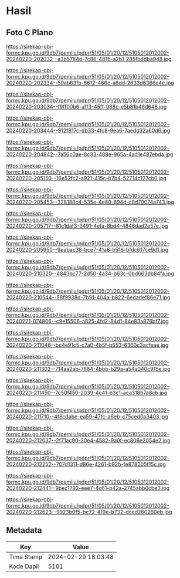 # Hasil

## Foto C Plano

https://sirekap-obj-formc.kpu.go.id/9db7/pemilu/pdpr/51/05/01/20/12/5105012012002-20240220-202032--a3b5784d-7c86-481b-a2b1-285fbddba948.jpg

https://sirekap-obj-formc.kpu.go.id/9db7/pemilu/pdpr/51/05/01/20/12/5105012012002-20240220-202334--59ab63fb-6612-466c-a6dd-2633d6366e4e.jpg

https://sirekap-obj-formc.kpu.go.id/9db7/pemilu/pdpr/51/05/01/20/12/5105012012002-20240220-203034--f9ff00b6-a1f3-45ff-988c-e5b81b46d648.jpg

https://sirekap-obj-formc.kpu.go.id/9db7/pemilu/pdpr/51/05/01/20/12/5105012012002-20240220-203444--912f817c-db33-4fc8-9ea6-7aedd32a60d6.jpg

https://sirekap-obj-formc.kpu.go.id/9db7/pemilu/pdpr/51/05/01/20/12/5105012012002-20240220-204842--7a56c0ae-8c33-488e-965a-4ad1e487ebda.jpg

https://sirekap-obj-formc.kpu.go.id/9db7/pemilu/pdpr/51/05/01/20/12/5105012012002-20240220-205150--16e52fc2-a921-415c-b7b4-52714c127cb0.jpg

https://sirekap-obj-formc.kpu.go.id/9db7/pemilu/pdpr/51/05/01/20/12/5105012012002-20240220-205453--328188c4-535e-4e80-894d-c8d70074a743.jpg

https://sirekap-obj-formc.kpu.go.id/9db7/pemilu/pdpr/51/05/01/20/12/5105012012002-20240220-205717--81c1daf3-3491-4efa-8bd4-4846dad2e57e.jpg

https://sirekap-obj-formc.kpu.go.id/9db7/pemilu/pdpr/51/05/01/20/12/5105012012002-20240220-205950--9eabac38-bce7-41a6-b518-bfdc617ce9d1.jpg

https://sirekap-obj-formc.kpu.go.id/9db7/pemilu/pdpr/51/05/01/20/12/5105012012002-20240220-210320--4843bc77-2d50-4a34-b63c-0bd663db84fa.jpg

https://sirekap-obj-formc.kpu.go.id/9db7/pemilu/pdpr/51/05/01/20/12/5105012012002-20240220-210544--58f9938d-7b91-404a-b822-6edadef86e71.jpg

https://sirekap-obj-formc.kpu.go.id/9db7/pemilu/pdpr/51/05/01/20/12/5105012012002-20240221-074806--c9e15506-a825-4fd2-84d1-84e83a876bf7.jpg

https://sirekap-obj-formc.kpu.go.id/9db7/pemilu/pdpr/51/05/01/20/12/5105012012002-20240220-211046--bc4e91c5-c7a0-4b5f-b553-6360c3acfeae.jpg

https://sirekap-obj-formc.kpu.go.id/9db7/pemilu/pdpr/51/05/01/20/12/5105012012002-20240220-211302--714aa2ab-7884-4bbb-b29a-a54a040c915e.jpg

https://sirekap-obj-formc.kpu.go.id/9db7/pemilu/pdpr/51/05/01/20/12/5105012012002-20240220-211450--7c50f450-2039-4c41-b3c1-aca318b7a8cb.jpg

https://sirekap-obj-formc.kpu.go.id/9db7/pemilu/pdpr/51/05/01/20/12/5105012012002-20240220-211710--4f8cdabe-ea59-47fc-a6eb-c75ced0a3403.jpg

https://sirekap-obj-formc.kpu.go.id/9db7/pemilu/pdpr/51/05/01/20/12/5105012012002-20240220-212037--2f71ac90-30e4-4582-9a0f-ec806e2054e2.jpg

https://sirekap-obj-formc.kpu.go.id/9db7/pemilu/pdpr/51/05/01/20/12/5105012012002-20240220-212252--707d1311-d86e-4261-b92b-fe878205f15c.jpg

https://sirekap-obj-formc.kpu.go.id/9db7/pemilu/pdpr/51/05/01/20/12/5105012012002-20240220-212441--9bec1792-eee7-4c61-b42a-2745abb0cbe3.jpg

https://sirekap-obj-formc.kpu.go.id/9db7/pemilu/pdpr/51/05/01/20/12/5105012012002-20240220-212623--9923b0f5-bc72-419e-b732-dced260260eb.jpg


## Metadata

| Key        | Value               |
| ---------- | ------------------- |
| Time Stamp | 2024-02-29 18:03:48 |
| Kode Dapil | 5101                |



